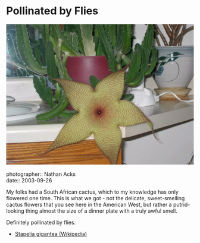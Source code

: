 # Pollinated by Flies

![A large yellow-green flower with a thin, horizontal red pattern on its petals](assets/2003-09-26-pollinated-by-flies.webp)

photographer:: Nathan Acks  
date:: 2003-09-26

My folks had a South African cactus, which to my knowledge has only flowered one time. This is what we got - not the delicate, sweet-smelling cactus flowers that you see here in the American West, but rather a putrid-looking thing almost the size of a dinner plate with a truly awful smell.

Definitely pollinated by flies.

* [Stapelia gigantea (Wikipedia)](https://en.m.wikipedia.org/wiki/Stapelia_gigantea)
